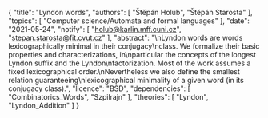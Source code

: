{
    "title": "Lyndon words",
    "authors": [
        "Štěpán Holub",
        "Štěpán Starosta"
    ],
    "topics": [
        "Computer science/Automata and formal languages"
    ],
    "date": "2021-05-24",
    "notify": [
        "holub@karlin.mff.cuni.cz",
        "stepan.starosta@fit.cvut.cz"
    ],
    "abstract": "\nLyndon words are words lexicographically minimal in their conjugacy\nclass. We formalize their basic properties and characterizations, in\nparticular the concepts of the longest Lyndon suffix and the Lyndon\nfactorization. Most of the work assumes a fixed lexicographical order.\nNevertheless we also define the smallest relation guaranteeing\nlexicographical minimality of a given word (in its conjugacy class).",
    "licence": "BSD",
    "dependencies": [
        "Combinatorics_Words",
        "Szpilrajn"
    ],
    "theories": [
        "Lyndon",
        "Lyndon_Addition"
    ]
}
